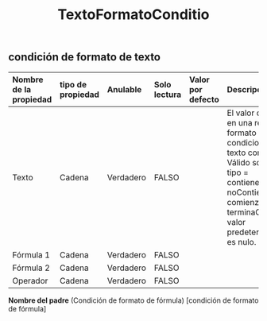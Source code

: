 ﻿---
title: TextoFormatoConditio
second_title: Aspose.Cells Cloud Documen
type: docs
url: /es/specification/model/textformatcondition/
description: "Aspose.Cells Especificación del modelo de nube: TextFormatCondition. Maneje sin esfuerzo Excel y otros documentos de hoja de cálculo con funciones como abrir, generar, editar, dividir, fusionar, comparar y convertir."
weight: 50
---
## **condición de formato de texto**

 

| Nombre de la propiedad| tipo de propiedad| Anulable| Solo lectura| Valor por defecto| Descripción|
|:- |:- |:- |:- |:- |:- |
| Texto| Cadena| Verdadero| FALSO|| El valor de texto en una regla de formato condicional "el texto contiene". Válido solo para tipo = contieneTexto, noContieneTexto, comienzaCon y terminaCon. El valor predeterminado es nulo.|
| Fórmula 1| Cadena| Verdadero| FALSO|||
| Fórmula 2| Cadena| Verdadero| FALSO|||
| Operador| Cadena| Verdadero| FALSO|||

**Nombre del padre** (Condición de formato de fórmula) [condición de formato de fórmula]